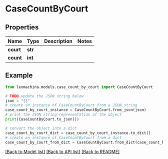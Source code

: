 # CaseCountByCourt


## Properties

Name | Type | Description | Notes
------------ | ------------- | ------------- | -------------
**court** | **str** |  | 
**count** | **int** |  | 

## Example

```python
from lexmachina.models.case_count_by_court import CaseCountByCourt

# TODO update the JSON string below
json = "{}"
# create an instance of CaseCountByCourt from a JSON string
case_count_by_court_instance = CaseCountByCourt.from_json(json)
# print the JSON string representation of the object
print(CaseCountByCourt.to_json())

# convert the object into a dict
case_count_by_court_dict = case_count_by_court_instance.to_dict()
# create an instance of CaseCountByCourt from a dict
case_count_by_court_from_dict = CaseCountByCourt.from_dict(case_count_by_court_dict)
```
[[Back to Model list]](../README.md#documentation-for-models) [[Back to API list]](../README.md#documentation-for-api-endpoints) [[Back to README]](../README.md)


